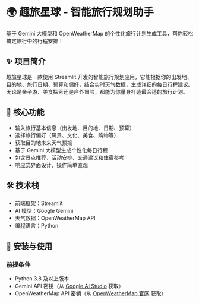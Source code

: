 # 🌍 趣旅星球 - 智能旅行规划助手

基于 Gemini 大模型和 OpenWeatherMap 的个性化旅行计划生成工具，帮你轻松搞定旅行中的行程安排！


## ✨ 项目简介

趣旅星球是一款使用 Streamlit 开发的智能旅行规划应用，它能根据你的出发地、目的地、旅行日期、预算和偏好，结合实时天气数据，生成详细的每日行程建议。无论是亲子游、美食探索还是户外冒险，都能为你量身打造最合适的旅行计划。



## 🚀 核心功能

- 输入旅行基本信息（出发地、目的地、日期、预算）
- 选择旅行偏好（风景、文化、美食、购物等）
- 获取目的地未来天气预报
- 基于 Gemini 大模型生成个性化每日行程
- 包含景点推荐、活动安排、交通建议和住宿参考
- 响应式界面设计，操作简单直观


## 🛠️ 技术栈

- 前端框架：Streamlit
- AI 模型：Google Gemini
- 天气数据：OpenWeatherMap API
- 编程语言：Python


## 🔧 安装与使用

### 前提条件
- Python 3.8 及以上版本
- Gemini API 密钥（从 [Google AI Studio](https://aistudio.google.com/) 获取）
- OpenWeatherMap API 密钥（从 [OpenWeatherMap 官网](https://openweathermap.org/) 获取）
